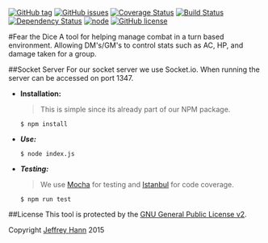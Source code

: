 [![GitHub tag](https://img.shields.io/github/tag/fear-the-dice/socket.svg)](https://github.com/fear-the-dice/socket/tags)
[![GitHub issues](https://img.shields.io/github/issues/fear-the-dice/socket.svg)](https://github.com/fear-the-dice/socket/issues)
[![Coverage Status](https://coveralls.io/repos/fear-the-dice/socket/badge.svg)](https://coveralls.io/r/fear-the-dice/socket)
[![Build Status](https://travis-ci.org/fear-the-dice/socket.svg)](https://travis-ci.org/fear-the-dice/socket)
[![Dependency Status](https://david-dm.org/fear-the-dice/socket.svg)](https://david-dm.org/fear-the-dice/socket)
[![node](https://img.shields.io/node/v/gh-badges.svg)](https://nodejs.org/)
[![GitHub license](https://img.shields.io/github/license/fear-the-dice/socket.svg)]()

#Fear the Dice
A tool for helping manage combat in a turn based environment. Allowing DM's/GM's to control stats such as AC, HP, and damage taken for a group.


##Socket Server
For our socket server we use Socket.io. When running the server can be accessed on port 1347.

* **Installation:**
    > This is simple since its already part of our NPM package.

    ```
    $ npm install
    ```
* ***Use:***

    ```
    $ node index.js
    ```
* ***Testing:***
    > We use [Mocha](http://mochajs.org/) for testing and [Istanbul](https://gotwarlost.github.io/istanbul/) for code coverage. 

    ```
    $ npm run test
    ```

##License
This tool is protected by the [GNU General Public License v2](http://www.gnu.org/licenses/gpl-2.0.html).

Copyright [Jeffrey Hann](http://jeffreyhann.ca/) 2015
